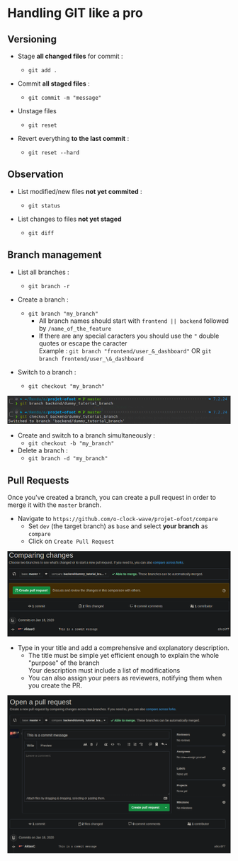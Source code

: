 # Handling GIT like a pro

## Versioning

- Stage **all changed files** for commit :
    - `git add .`

- Commit **all staged files** :
    - `git commit -m "message"`

- Unstage files
    - `git reset`

- Revert everything **to the last commit** :
    - `git reset --hard`


## Observation

- List modified/new files **not yet commited** :
    - `git status`

- List changes to files **not yet staged**
    - `git diff`


## Branch management

- List all branches :
    - `git branch -r`

- Create a branch :
    - `git branch "my_branch"`
        - All branch names should start with `frontend || backend` followed by `/name_of_the_feature`
        - If there are any special caracters you should use the `"` double quotes or escape the caracter    
            Example : `git branch "frontend/user_&_dashboard"` OR `git branch frontend/user_\&_dashboard`

- Switch to a branch :
    - `git checkout "my_branch"`

![Create branch & Checkout](/img/new_branch.png)

- Create and switch to a branch simultaneously :
    - `git checkout -b "my_branch"`
- Delete a branch :
     - `git branch -d "my_branch"`

## Pull Requests

Once you've created a branch, you can create a pull request in order to merge it with the `master` branch.  

- Navigate to `https://github.com/o-clock-wave/projet-ofoot/compare`
    - Set `dev` (the target branch) as `base` and select **your branch** as `compare`
    - Click on `Create Pull Request`

![Compare branch before PR](/img/git_compare.png)

- Type in your title and add a comprehensive and explanatory description.
    - The title must be simple yet efficient enough to explain the whole "purpose" of the branch  
        Your description must include a list of modifications
    - You can also assign your peers as reviewers, notifying them when you create the PR.

![PR creation form](/img/pr_form.png)   
